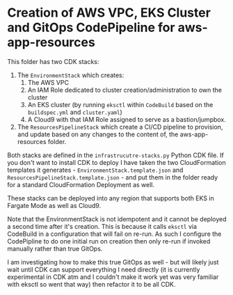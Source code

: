 # Creation of AWS VPC, EKS Cluster and GitOps CodePipeline for aws-app-resources
This folder has two CDK stacks:

1. The `EnvironmentStack` which creates:
    1. The AWS VPC
    1. An IAM Role dedicated to cluster creation/administration to own the cluster
    1. An EKS cluster (by running `eksctl` within `CodeBuild` based on the `buildspec.yml` and `cluster.yaml`)
    1. A Cloud9 with that IAM Role assigned to serve as a bastion/jumpbox.
1. The `ResourcesPipelineStack` which create a CI/CD pipeline to provision, and update based on any changes to the content of, the aws-app-resources folder.

Both stacks are defined in the `infrastrucutre-stacks.py` Python CDK file. If you don't want to install CDK to deploy I have taken the two CloudFormation templates it generates - `EnvironmentStack.template.json` and `ResourcesPipelineStack.template.json` - and put them in the folder ready for a standard CloudFormation Deployment as well.

These stacks can be deployed into any region that supports both EKS in Fargate Mode as well as Cloud9.

Note that the EnvironmentStack is not idempotent and it cannot be deployed a second time after it's creation. This is because it calls `eksctl` via CodeBuild in a configuration that will fail on re-run. As such I configure the CodePipline to do one initial run on creation then only re-run if invoked manually rather than true GitOps.

I am investigating how to make this true GitOps as well - but will likely just wait until CDK can support everything I need directly (it is currently experimental in CDK atm and I couldn't make it work yet was very familiar with eksctl so went that way) then refactor it to be all CDK.